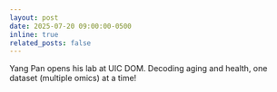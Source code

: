```yaml
---
layout: post
date: 2025-07-20 09:00:00-0500
inline: true
related_posts: false
---
```


Yang Pan opens his lab at UIC DOM. Decoding aging and health, one dataset (multiple omics) at a time! 
